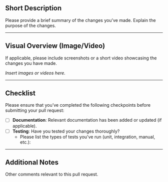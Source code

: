 ## Short Description

Please provide a brief summary of the changes you’ve made. Explain the purpose of the changes.

---

## Visual Overview (Image/Video)

If applicable, please include screenshots or a short video showcasing the changes you have made.

_Insert images or videos here._

---

## Checklist

Please ensure that you’ve completed the following checkpoints before submitting your pull request:

- [ ] **Documentation**: Relevant documentation has been added or updated (if applicable).
- [ ] **Testing**: Have you tested your changes thoroughly?
  - Please list the types of tests you've run (unit, integration, manual, etc.):

---

## Additional Notes

Other comments relevant to this pull request.
